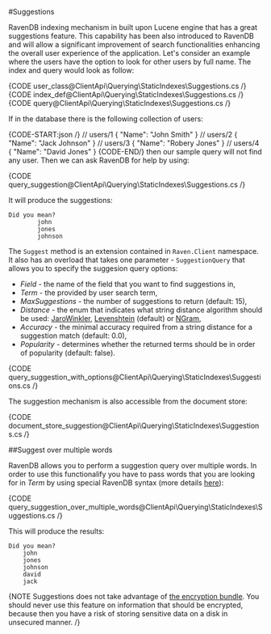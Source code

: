 ﻿#Suggestions

RavenDB indexing mechanism in built upon Lucene engine that has a great suggestions feature. This capability has been also introduced to RavenDB and will allow a significant improvement of search functionalities enhancing the overall user experience of the application.
Let's consider an example where the users have the option to look for other users by full name. The index and query would look as follow:

{CODE user_class@ClientApi\Querying\StaticIndexes\Suggestions.cs /}
{CODE index_def@ClientApi\Querying\StaticIndexes\Suggestions.cs /}
{CODE query@ClientApi\Querying\StaticIndexes\Suggestions.cs /}

If in the database there is the following collection of users:

{CODE-START:json /}
// users/1
{
	"Name": "John Smith"
}
// users/2
{
	"Name": "Jack Johnson"
}
// users/3
{
	"Name": "Robery Jones"
}
// users/4
{
	"Name": "David Jones"
}
{CODE-END/}
then our sample query will not find any user. Then we can ask RavenDB for help by using:

{CODE query_suggestion@ClientApi\Querying\StaticIndexes\Suggestions.cs /}

It will produce the suggestions:

	Did you mean?
			john
			jones
			johnson

The `Suggest` method is an extension contained in `Raven.Client` namespace. It also has an overload that takes one parameter - `SuggestionQuery` that allows
you to specify the suggesion query options:

* *Field* - the name of the field that you want to find suggestions in,
* *Term* - the provided by user search term,
* *MaxSuggestions* - the number of suggestions to return (default: 15),
* *Distance* - the enum that indicates what string distance algorithm should be used: [JaroWinkler](http://en.wikipedia.org/wiki/Jaro%E2%80%93Winkler_distance), [Levenshtein](http://en.wikipedia.org/wiki/Levenshtein_distance) (default) or [NGram](http://webdocs.cs.ualberta.ca/~kondrak/papers/spire05.pdf),
* *Accuracy* - the minimal accuracy required from a string distance for a suggestion match (default: 0.0),
* *Popularity* - determines whether the returned terms should be in order of popularity (default: false).

{CODE query_suggestion_with_options@ClientApi\Querying\StaticIndexes\Suggestions.cs /}

The suggestion mechanism is also accessible from the document store:

{CODE document_store_suggestion@ClientApi\Querying\StaticIndexes\Suggestions.cs /}

##Suggest over multiple words

RavenDB allows you to perform a suggestion query over multiple words. In order to use this functionalify you have to pass words that you are looking for
in *Term* by using special RavenDB syntax (more details [here](../../advanced/full-query-syntax#suggestions-over-multiple-words)):

{CODE query_suggestion_over_multiple_words@ClientApi\Querying\StaticIndexes\Suggestions.cs /}

This will produce the results:

	Did you mean?
        john
        jones
        johnson
        david
        jack

{NOTE Suggestions does not take advantage  of [the encryption bundle](../../../server/extending/bundles/encryption). You should never use this feature on information that should be encrypted, because then you have a risk of storing sensitive data on a disk in unsecured manner. /}
